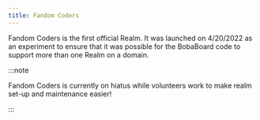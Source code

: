 ```yaml
---
title: Fandom Coders
---
```


Fandom Coders is the first official Realm. It was launched on 4/20/2022 as an
experiment to ensure that it was possible for the BobaBoard code to support more
than one Realm on a domain.

:::note

Fandom Coders is currently on hiatus while volunteers work to make realm set-up
and maintenance easier!

:::

<!-- COMMMENTED OUT SO WE CAN MAKE LIKE ELSA ON 6/9
# How to Get An Account
- Who is welcome, what people fit
- how to get an invite. -->
